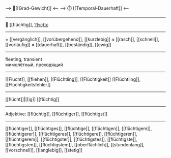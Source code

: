 --> 🧱[[Grad-Gewicht]] <--
--> ⏱️ [[Temporal-Dauerhaft]] <--

---
💨 [[flüchtig]], [ˈflʏçtɪç](https://youglish.com/pronounce/flüchtig/german)

---
= [[vergänglich]], [[vorübergehend]], [[kurzlebig]]
≈ [[rasch]], [[schnell]], [[vorläufig]]
≠ [[dauerhaft]], [[beständig]], [[ewig]]

---
fleeting, transient  
мимолётный, преходящий

---
[[Flucht]], [[fliehen]], [[Flüchtling]], [[Flüchtigkeit]]
[[Flüchtling]], [[Flüchtigkeitsfehler]]

---
[[flücht]]|[[ig]]
[[flüchtig]]


---
Adjektive: [[flüchtig]], [[flüchtiger]], [[flüchtigst]]

---
[[flüchtiger]], [[flüchtiges]], [[flüchtige]], [[flüchtigen]], [[flüchtigem]], [[flüchtigerer]], [[flüchtigeres]], [[flüchtigere]], [[flüchtigeren]], [[flüchtigerem]], [[flüchtigster]], [[flüchtigstes]], [[flüchtigste]], [[flüchtigsten]], [[flüchtigstem]], [[oberflächlich]], [[stundenlang]], [[vorschnell]], [[langlebig]], [[stetig]]